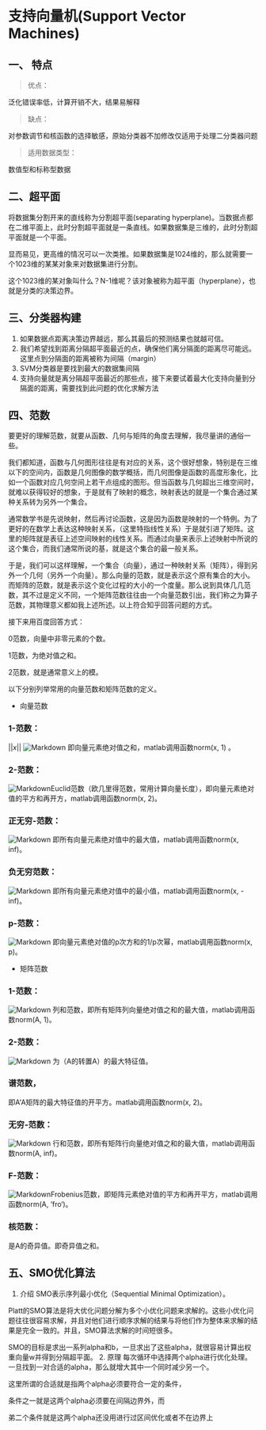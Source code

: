 # 支持向量机(Support Vector Machines)
## 一、 特点
> 优点：

泛化错误率低，计算开销不大，结果易解释
> 缺点：

对参数调节和核函数的选择敏感，原始分类器不加修改仅适用于处理二分类器问题
> 适用数据类型：

数值型和标称型数据
## 二、超平面
将数据集分割开来的直线称为分割超平面(separating hyperplane)。当数据点都在二维平面上，此时分割超平面就是一条直线。如果数据集是三维的，此时分割超平面就是一个平面。

显而易见，更高维的情况可以一次类推。如果数据集是1024维的，那么就需要一个1023维的某某对象来对数据集进行分割。

这个1023维的某对象叫什么？N-1维呢？该对象被称为超平面（hyperplane），也就是分类的决策边界。
## 三、分类器构建
1. 如果数据点距离决策边界越远，那么其最后的预测结果也就越可信。
2. 我们希望找到距离分隔超平面最近的点，确保他们离分隔面的距离尽可能远。这里点到分隔面的距离被称为间隔（margin）
3. SVM分类器是要找到最大的数据集间隔
4. 支持向量就是离分隔超平面最近的那些点，接下来要试着最大化支持向量到分隔面的距离，需要找到此问题的优化求解方法
## 四、范数

要更好的理解范数，就要从函数、几何与矩阵的角度去理解，我尽量讲的通俗一些。

我们都知道，函数与几何图形往往是有对应的关系，这个很好想象，特别是在三维以下的空间内，函数是几何图像的数学概括，而几何图像是函数的高度形象化，比如一个函数对应几何空间上若干点组成的图形。但当函数与几何超出三维空间时，就难以获得较好的想象，于是就有了映射的概念，映射表达的就是一个集合通过某种关系转为另外一个集合。

通常数学书是先说映射，然后再讨论函数，这是因为函数是映射的一个特例。为了更好的在数学上表达这种映射关系，（这里特指线性关系）于是就引进了矩阵。这里的矩阵就是表征上述空间映射的线性关系。而通过向量来表示上述映射中所说的这个集合，而我们通常所说的基，就是这个集合的最一般关系。

于是，我们可以这样理解，一个集合（向量），通过一种映射关系（矩阵），得到另外一个几何（另外一个向量）。那么向量的范数，就是表示这个原有集合的大小。而矩阵的范数，就是表示这个变化过程的大小的一个度量。那么说到具体几几范数，其不过是定义不同，一个矩阵范数往往由一个向量范数引出，我们称之为算子范数，其物理意义都如我上述所述。以上符合知乎回答问题的方式。

接下来用百度回答方式：

0范数，向量中非零元素的个数。

1范数，为绝对值之和。

2范数，就是通常意义上的模。

以下分别列举常用的向量范数和矩阵范数的定义。
* 向量范数

### 1-范数：
$||x||$
![Markdown](http://i2.bvimg.com/602813/b149879396a97d3b.png)
即向量元素绝对值之和，matlab调用函数norm(x, 1) 。
 
### 2-范数：
![Markdown](http://i2.bvimg.com/602813/cceccd43c6c6daba.png)Euclid范数（欧几里得范数，常用计算向量长度），即向量元素绝对值的平方和再开方，matlab调用函数norm(x, 2)。
### 正无穷-范数：
![Markdown](http://i2.bvimg.com/602813/355b5b51eaaefdfd.png)
即所有向量元素绝对值中的最大值，matlab调用函数norm(x, inf)。
### 负无穷范数：
![Markdown](http://i4.bvimg.com/602813/442447294da91079.png)
即所有向量元素绝对值中的最小值，matlab调用函数norm(x, -inf)。
### p-范数：
![Markdown](http://i4.bvimg.com/602813/986d936d4e103fa2.png)
即向量元素绝对值的p次方和的1/p次幂，matlab调用函数norm(x, p)。
* 矩阵范数
### 1-范数：
![Markdown](http://i2.bvimg.com/602813/9df5316108bedb7d.png) 列和范数，即所有矩阵列向量绝对值之和的最大值，matlab调用函数norm(A, 1)。
### 2-范数：
![Markdown](http://i2.bvimg.com/602813/e63bbc7fbff54cb1.png)
为（A的转置A）的最大特征值。
### 谱范数，
即A'A矩阵的最大特征值的开平方。matlab调用函数norm(x, 2)。
### 无穷-范数：
![Markdown](http://i4.bvimg.com/602813/3536b84ef5c5049b.png)
行和范数，即所有矩阵行向量绝对值之和的最大值，matlab调用函数norm(A, inf)。
### F-范数：
![Markdown](http://i4.bvimg.com/602813/09ec005dec5ae6ac.png)Frobenius范数，即矩阵元素绝对值的平方和再开平方，matlab调用函数norm(A, ’fro‘)。
### 核范数：
是A的奇异值。即奇异值之和。
## 五、SMO优化算法
1. 介绍
SMO表示序列最小优化（Sequential Minimal Optimization）。

Platt的SMO算法是将大优化问题分解为多个小优化问题来求解的。这些小优化问题往往很容易求解，并且对他们进行顺序求解的结果与将他们作为整体来求解的结果是完全一致的。并且，SMO算法求解的时间短很多。

SMO的目标是求出一系列alpha和b，一旦求出了这些alpha，就很容易计算出权重向量w并得到分隔超平面。
2. 原理
每次循环中选择两个alpha进行优化处理。一旦找到一对合适的alpha，那么就增大其中一个同时减少另一个。

这里所谓的合适就是指两个alpha必须要符合一定的条件，

条件之一就是这两个alpha必须要在间隔边界外，而

弟二个条件就是这两个alpha还没用进行过区间优化或者不在边界上
